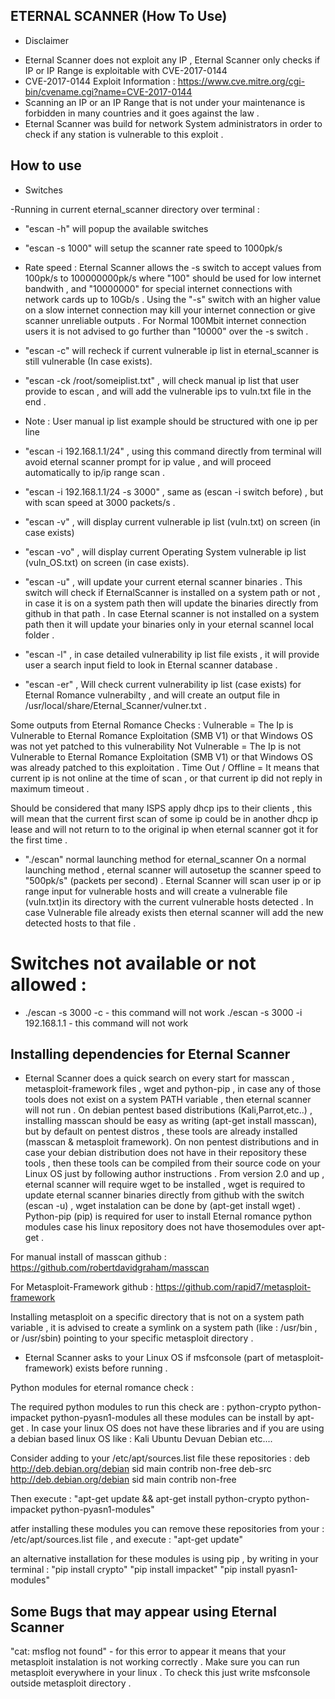 ## ETERNAL SCANNER (How To Use)

* Disclaimer
- Eternal Scanner does not exploit any IP , Eternal Scanner only checks if IP or IP Range is exploitable with CVE-2017-0144
- CVE-2017-0144 Exploit Information : https://www.cve.mitre.org/cgi-bin/cvename.cgi?name=CVE-2017-0144
- Scanning an IP or an IP Range that is not under your maintenance is forbidden in many countries and it goes against the law .
- Eternal Scanner was build for network System administrators in order to check if any station is vulnerable to this exploit .


## How to use

* Switches

-Running in current eternal_scanner directory over terminal :
- "escan -h"  will popup the available switches
- "escan -s 1000" will setup the scanner rate speed to 1000pk/s 
- Rate speed :
Eternal Scanner allows the -s switch to accept values from 100pk/s to 100000000pk/s where "100" should be used for low internet
bandwith , and "10000000" for special internet connections with network cards up to 10Gb/s .
Using the "-s" switch with an higher value on a slow internet connection may kill your internet connection or give scanner
unreliable outputs .
For Normal 100Mbit internet connection users it is not advised to go further than "10000" over the -s switch .

- "escan -c" will recheck if current vulnerable ip list in eternal_scanner is still vulnerable (In case exists).

- "escan -ck /root/someiplist.txt" , will check manual ip list that user provide to escan , 
and will add the vulnerable ips to vuln.txt file in the end .

* Note : User manual ip list example should be structured with one ip per line

- "escan -i 192.168.1.1/24" , using this command directly from terminal will avoid eternal scanner
prompt for ip value , and will proceed automatically to ip/ip range scan .

- "escan -i 192.168.1.1/24 -s 3000" , same as (escan -i switch before) , but with scan speed at 3000 packets/s .

- "escan -v" , will display current vulnerable ip list (vuln.txt) on screen (in case exists)

- "escan -vo" , will display current Operating System vulnerable ip list (vuln_OS.txt) on screen (in case exists).

- "escan -u" , will update your current eternal scanner binaries . This switch will check if EternalScanner is installed
on a system path or not , in case it is on a system path then will update the binaries directly from github in that path .
In case Eternal scanner is not installed on a system path then it will update your binaries only in your eternal scannel local folder .

- "escan -l" , in case detailed vulnerability ip list file exists , it will provide user a search input field to
look in Eternal scanner database . 

- "escan -er" , Will check current vulnerability ip list (case exists) for Eternal Romance vulnerabilty , and will
create an output file in /usr/local/share/Eternal_Scanner/vulner.txt .

Some outputs from Eternal Romance Checks :
Vulnerable = The Ip is Vulnerable to Eternal Romance Exploitation (SMB V1) or that Windows OS was not yet patched to this vulnerability
Not Vulnerable = The Ip is not Vulnerable to Eternal Romance Exploitation (SMB V1) or that Windows OS was already patched to this exploitation .
Time Out / Offline = It means that current ip is not online at the time of scan , or that current ip did not reply in maximum timeout .

Should be considered that many ISPS apply dhcp ips to their clients , this will mean that the current first scan of some ip could be
in another dhcp ip lease and will not return to to the original ip when eternal scanner got it for the first time .


- "./escan" normal launching method for eternal_scanner
On a normal launching method , eternal scanner will autosetup the scanner speed to "500pk/s" (packets per second) .
Eternal Scanner will scan user ip or ip range input for vulnerable hosts and will create a vulnerable file (vuln.txt)in 
its directory with the current vulnerable hosts detected . In case Vulnerable file already exists then eternal scanner will
add the new detected hosts to that file .


# Switches not available or not allowed :

- ./escan -s 3000 -c   - this command will not work
./escan -s 3000 -i 192.168.1.1   - this command will not work


## Installing dependencies for Eternal Scanner

- Eternal Scanner does a quick search on every start for masscan , metasploit-framework files , wget and python-pip ,
in case any of those tools does not exist on a system PATH variable , then eternal scanner will not run .
On debian pentest based distributions (Kali,Parrot,etc..) , installing masscan should be easy as writing 
(apt-get install masscan), but by default on pentest distros , these tools are already installed 
(masscan & metasploit framework).
On non pentest distributions and in case your debian distribution does not have in their repository these tools , then 
these tools can be compiled from their source code on your Linux OS just by following author instructions .
From version 2.0 and up , eternal scanner will require wget to be installed , wget is required to update eternal scanner
binaries directly from github with the switch (escan -u) , wget instalation can be done by (apt-get install wget) .
Python-pip (pip) is required for user to install Eternal romance python modules case his linux repository does not have 
thosemodules over apt-get .

For manual install of masscan github :
https://github.com/robertdavidgraham/masscan

For Metasploit-Framework github :
https://github.com/rapid7/metasploit-framework

Installing metasploit on a specific directory that is not on a system path variable  , it is advised to create a symlink on
a system path (like : /usr/bin  , or /usr/sbin) pointing to your specific metasploit directory .

- Eternal Scanner asks to your Linux OS if msfconsole (part of metasploit-framework) exists before running .

Python modules for eternal romance check :

The required python modules to run this check are : python-crypto python-impacket python-pyasn1-modules
all these modules can be install by apt-get .
In case your linux OS does not have these libraries and if you are using a debian based linux OS like :
Kali
Ubuntu
Devuan
Debian
etc....

Consider adding to your /etc/apt/sources.list file these repositories :
deb  http://deb.debian.org/debian sid main contrib non-free
deb-src  http://deb.debian.org/debian sid main contrib non-free

Then execute : "apt-get update && apt-get install python-crypto python-impacket python-pyasn1-modules"

atfer installing these modules you can remove these repositories from your : /etc/apt/sources.list  file , and
execute : "apt-get update"

an alternative installation for these modules is using pip , by writing in your terminal :
"pip install crypto"
"pip install impacket"
"pip install pyasn1-modules"

## Some Bugs that may appear using Eternal Scanner

"cat: msflog not found" - for this error to appear it means that your metasploit instalation is not working correctly .
Make sure you can run metasploit everywhere in your linux . To check this just write msfconsole outside metasploit directory .



